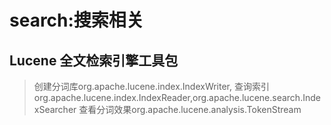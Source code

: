 # search:搜索相关
## Lucene 全文检索引擎工具包
> 创建分词库org.apache.lucene.index.IndexWriter,
> 查询索引org.apache.lucene.index.IndexReader,org.apache.lucene.search.IndexSearcher
> 查看分词效果org.apache.lucene.analysis.TokenStream
